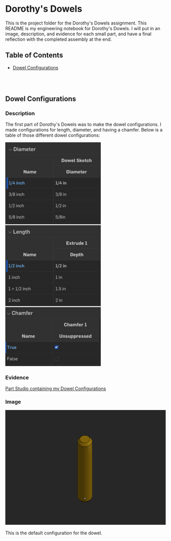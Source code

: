 # Dorothy's Dowels

This is the project folder for the Dorothy's Dowels assignment. This README is my engineering notebook for Dorothy's Dowels. I will put in an image, 
description, and evidence for each small part, and have a final reflection with the completed assembly at the end.

## Table of Contents
* [Dowel Configurations](#dowel-configurations)

<br>
<br>

## Dowel Configurations

### Description

The first part of Dorothy's Dowels was to make the dowel configurations. I made configurations for length, diameter, and having a chamfer. Below is a
 table of those different dowel configurations:

<img src="/dorothy_dowels/images/dowel_configurations/diameter_config.png" width="300px" alt="Dorothy's Dowels Configurations">
<img src="/dorothy_dowels/images/dowel_configurations/length_config.png" width="300px" alt="Dorothy's Dowels Configurations">
<img src="/dorothy_dowels/images/dowel_configurations/chamfer_config.png" width="300px" alt="Dorothy's Dowels Configurations">

### Evidence

[Part Studio containing my Dowel Configurations](https://cvilleschools.onshape.com/documents/c9ac82162a3090764a17b9b5/w/17425d9436da4db7fa621807/e/84e4209c7872dfdfe465c9ff)

### Image

<img src="/dorothy_dowels/images/base_dowel.png" width="600px" height="360px" alt="Dorothy's Dowels Default Dowel Configuration">

This is the default configuration for the dowel.

<br>
<br>
